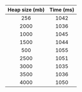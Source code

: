 | Heap size (mb) | Time (ms) |
|:--------------:|:---------:|
|      256       |   1042    |
|      2000      |   1036    |
|      1000      |   1045    |
|      1500      |   1044    |
|      500       |   1055    |
|      2500      |   1051    |
|      3000      |   1035    |
|      3500      |   1036    |
|      4000      |   1050    |
